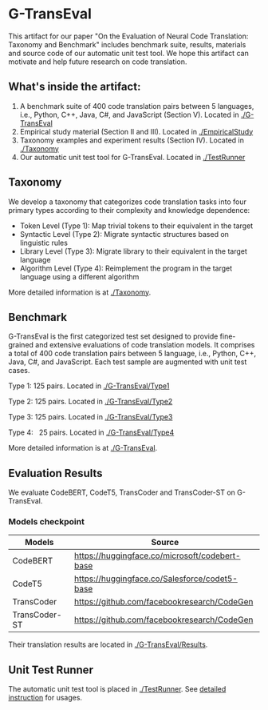 # G-TransEval
This artifact for our paper "On the Evaluation of Neural Code Translation: Taxonomy and Benchmark" includes benchmark suite, results, materials and source code of our automatic unit test tool. We hope this artifact can motivate and help future research on code translation. 

## What's inside the artifact:

1. A benchmark suite of 400 code translation pairs between 5 languages, i.e., Python, C++, Java, C#, and JavaScript (Section V). Located in [./G-TransEval](G-TransEval)
2. Empirical study material (Section II and III). Located in [./EmpiricalStudy](EmpiricalStudy)
3. Taxonomy examples and experiment results (Section IV). Located in [./Taxonomy](Taxonomy)
4. Our automatic unit test tool for G-TransEval. Located in [./TestRunner](TestRunner)

## Taxonomy
We develop a taxonomy that categorizes code translation tasks into four primary types according to their complexity and knowledge dependence: 
- Token Level (Type 1): Map trivial tokens to their equivalent in the target
- Syntactic Level (Type 2): Migrate syntactic structures based on linguistic rules
- Library Level (Type 3): Migrate library to their equivalent in the target language
- Algorithm Level (Type 4): Reimplement the program in the target language using a different algorithm

More detailed information is at [./Taxonomy](Taxonomy).

## Benchmark
G-TransEval is the first categorized test set designed to provide fine-grained and extensive evaluations of code translation models. It comprises a total of 400 code translation pairs between 5 language, i.e., Python, C++, Java, C#, and JavaScript. Each test sample are augmented with unit test cases.

Type 1: 125 pairs. Located in [./G-TransEval/Type1](G-TransEval/Type1)

Type 2: 125 pairs. Located in [./G-TransEval/Type2](G-TransEval/Type2)

Type 3: 125 pairs. Located in [./G-TransEval/Type3](G-TransEval/Type3)

Type 4: &nbsp; 25 pairs. Located in [./G-TransEval/Type4](G-TransEval/Type4)

More detailed information is at [./G-TransEval](G-TransEval).

## Evaluation Results
We evaluate CodeBERT, CodeT5, TransCoder and TransCoder-ST on G-TransEval.  

### Models checkpoint
|Models          |Source                                        |
|----------------|----------------------------------------------|
|CodeBERT        |https://huggingface.co/microsoft/codebert-base|
|CodeT5          |https://huggingface.co/Salesforce/codet5-base |
|TransCoder      |https://github.com/facebookresearch/CodeGen   |
|TransCoder-ST   |https://github.com/facebookresearch/CodeGen   |

Their translation results are located in [./G-TransEval/Results](G-TransEval/Results/README.md). 

## Unit Test Runner
The automatic unit test tool is placed in [./TestRunner](TestRunner). See [detailed instruction](TestRunner/README.md) for usages. 



